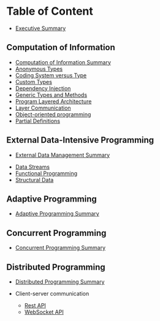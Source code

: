 # Table of Content

* [Executive Summary](README.md)

## Computation of Information

* [Computation of Information Summary](InformationComputation/README.md)
* [Anonymous Types](InformationComputation/AnonymousTypes/README.md)
* [Coding System versus Type](InformationComputation/CodingVType/README.md)
* [Custom Types](InformationComputation/CustomTypes/README.md)
* [Dependency Injection](InformationComputation/DependencyInjection/README.md)
* [Generic Types and Methods](InformationComputation/GenericClassesMethods/README.md)
* [Program Layered Architecture](InformationComputation/LayeredArchitecture/README.md)
* [Layer Communication](InformationComputation/LayersCommunication/README.md)
* [Object-oriented programming](InformationComputation/ObjectOrientedProgramming/README.md)
* [Partial Definitions](InformationComputation/PartialDefinitions/README.md)

## External Data-Intensive Programming

* [External Data Management Summary](ExDataManagement/README.md)
<!-- * [Data Semantics](ExDataManagement/P02.DataSemantics/DataSemantics/README.md) -->
* [Data Streams](ExDataManagement/P03.DataStreams/README.md)
* [Functional Programming](ExDataManagement/P04.FunctionalProgramming/FunctionalProgramming/Readme.md)
* [Structural Data](ExDataManagement/P05.StructuralData/README.md)
<!-- * [Graphical Data](ExDataManagement/P06.GraphicalData/Readme.md) -->

## Adaptive Programming

* [Adaptive Programming Summary](AdaptiveProgramming/README.md)
<!-- * [Composition](AdaptiveProgramming/Composition/README.md) -->

## Concurrent Programming

* [Concurrent Programming Summary](ConcurrentProgramming/README.md)

## Distributed Programming

* [Distributed Programming Summary](DistributedProgramming/README.md)

* Client-server communication
  * [Rest API](DistributedProgramming/ClientServerCommunication/RESTAPI/README.md)
  * [WebSocket API](DistributedProgramming/ClientServerCommunication/WebSocketAPI/README.md)